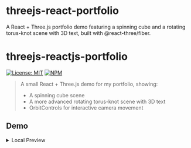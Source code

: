 # threejs-react-portfolio
A React + Three.js portfolio demo featuring a spinning cube and a rotating torus-knot scene with 3D text, built with @react-three/fiber.

# threejs-reactjs-portfolio

[![License: MIT](https://img.shields.io/badge/License-MIT-yellow.svg)](LICENSE)
[![NPM](https://img.shields.io/npm/v/threejs-reactjs-portfolio)]()

> A small React + Three.js demo for my portfolio, showing:
> - A spinning cube scene  
> - A more advanced rotating torus-knot scene with 3D text  
> - OrbitControls for interactive camera movement

## Demo

<details>
  <summary>Local Preview</summary>

  ```bash
  pnpm install
  pnpm run dev      # or `pnpm start` if using CRA
